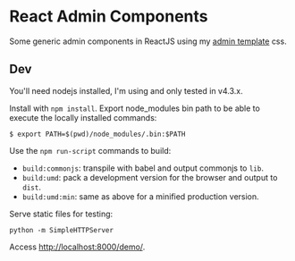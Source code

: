 # React Admin Components

Some generic admin components in ReactJS using my [admin template](https://github.com/davidrios/Admin-Template) css.

## Dev

You'll need nodejs installed, I'm using and only tested in v4.3.x.

Install with `npm install`. Export node_modules bin path to be able to execute
the locally installed commands:

    $ export PATH=$(pwd)/node_modules/.bin:$PATH

Use the `npm run-script` commands to build:

- `build:commonjs`: transpile with babel and output commonjs to `lib`.
- `build:umd`: pack a development version for the browser and output to `dist`.
- `build:umd:min`: same as above for a minified production version.

Serve static files for testing:

    python -m SimpleHTTPServer

Access <http://localhost:8000/demo/>.

